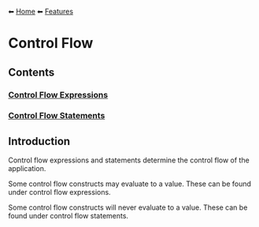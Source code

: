 ⬅ [Home](/README.md)
⬅ [Features](/features/README.md)

# Control Flow

## Contents 

### [Control Flow Expressions](/features/control_flow/control_flow_expression.md)
### [Control Flow Statements](/features/control_flow/control_flow_statement.md)

## Introduction

Control flow expressions and statements determine the control flow of the application.

Some control flow constructs may evaluate to a value.
These can be found under control flow expressions.

Some control flow constructs will never evaluate to a value.
These can be found under control flow statements.
